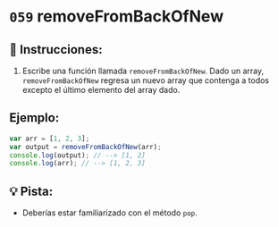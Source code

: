 # `059` removeFromBackOfNew

## 📝 Instrucciones:

1. Escribe una función llamada `removeFromBackOfNew`. Dado un array, `removeFromBackOfNew` regresa un nuevo array que contenga a todos excepto el último elemento del array dado.

## Ejemplo:

```Javascript
var arr = [1, 2, 3];
var output = removeFromBackOfNew(arr);
console.log(output); // --> [1, 2]
console.log(arr); // --> [1, 2, 3]
```

## 💡 Pista:

+ Deberías estar familiarizado con el método `pop`.
